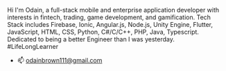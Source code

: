 Hi I'm Odain, a full-stack mobile and enterprise application developer with interests in fintech,
trading, game development, and gamification. Tech Stack includes Firebase, Ionic, 
Angular.js, Node.js, Unity Engine, Flutter, JavaScript, HTML, CSS, Python, C#/C/C++,
PHP, Java, Typescript.
Dedicated to being a better Engineer than I was yesterday. #LifeLongLearner

- 📫 odainbrown111@gmail.com
